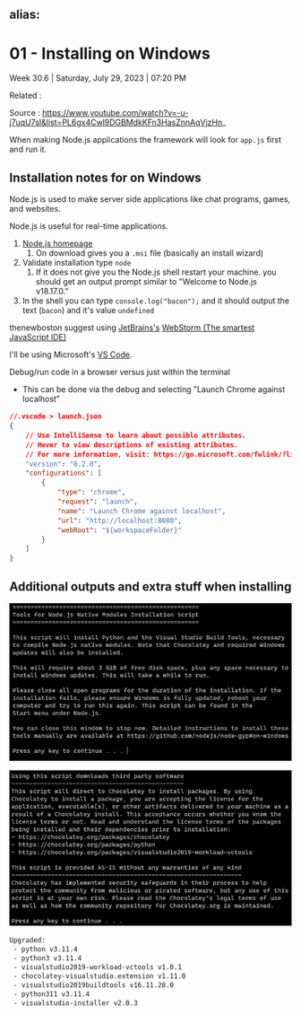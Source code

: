 alias:
---
# 01 - Installing on Windows

Week 30.6 | Saturday, July 29, 2023 | 07:20 PM

Related : 

Source : https://www.youtube.com/watch?v=-u-j7uqU7sI&list=PL6gx4Cwl9DGBMdkKFn3HasZnnAqVjzHn_

When making Node.js applications the framework will look for `app.js` first and run it.

## Installation notes for on Windows

Node.js is used to make server side applications like chat programs, games, and websites.

Node.js is useful for real-time applications.

1. [Node.js homepage](https://nodejs.org/en)
    1. On download gives you a `.msi` file (basically an install wizard)
2. Validate installation type `node`
    1. If it does not give you the Node.js shell restart your machine.
       you should get an output prompt  similar to "Welcome to Node.js v18.17.0."
3. In the shell you can type `console.log("bacon");` and it should output the text (`bacon`) and it's value `undefined`

thenewboston suggest using [JetBrains's](https://www.jetbrains.com/) [WebStorm (The smartest JavaScript IDE)](https://www.jetbrains.com/webstorm/) 

I'll be using Microsoft's [VS Code](https://code.visualstudio.com/).

Debug/run code in a browser versus just within the terminal
- This can be done via the debug and selecting "Launch Chrome against localhost"
```json
//.vscode > launch.json
{
    // Use IntelliSense to learn about possible attributes.
    // Hover to view descriptions of existing attributes.
    // For more information, visit: https://go.microsoft.com/fwlink/?linkid=830387
    "version": "0.2.0",
    "configurations": [
        {
            "type": "chrome",
            "request": "launch",
            "name": "Launch Chrome against localhost",
            "url": "http://localhost:8080",
            "webRoot": "${workspaceFolder}"
        }
    ]
}
```


## Additional outputs and extra stuff when installing

![](../../_inbox/Pasted%20image%2020230729195021.png)

![](../../_inbox/Pasted%20image%2020230729195335.png)

```
Upgraded:
 - python v3.11.4
 - python3 v3.11.4
 - visualstudio2019-workload-vctools v1.0.1
 - chocolatey-visualstudio.extension v1.11.0
 - visualstudio2019buildtools v16.11.28.0
 - python311 v3.11.4
 - visualstudio-installer v2.0.3
```